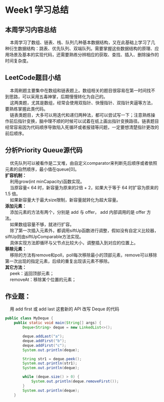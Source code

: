 # Week1 学习总结
## 本周学习内容总结
&nbsp;&nbsp;&nbsp;&nbsp;本周学习了数组、链表、栈、队列几种基本数据结构，又在此基础上学习了几种衍生数据结构：跳表、优先队列、双端队列。需要掌握这些数据结构的原理、应用场景及基本的实现代码，还需要熟练分辨相应的获取、查找、插入、删除操作的时间复杂度。
## LeetCode题目小结
&nbsp;&nbsp;&nbsp;&nbsp;本周刷题主要集中在数组和链表题上。数组相关的题目很容易在第一时间找不到思路，可以采用五毒神掌，后期慢慢转化为自己的。  
&nbsp;&nbsp;&nbsp;&nbsp;这两类题，尤其是数组，经常会使用双指针、快慢指针、双指针夹逼等方法，要熟练掌握此类代码。  
&nbsp;&nbsp;&nbsp;&nbsp;链表类题目，大多可以用迭代和递归两种法，都可以尝试写一下；注意熟练操作前后指针变换，脑中理不顺的时候可以试着在纸上画出指针变换路径。链表题目经常容易因为代码顺序导致陷入死循环或者报错等问题，一定要想清楚指针更改的前后顺序。
## 分析Priority Queue源代码
&nbsp;&nbsp;&nbsp;&nbsp;优先队列可以被看作是二叉堆，由自定义comparator来判断先后顺序或者依照元素的自然顺序，最小值在queue[0]。  
**扩容机制：**  
&nbsp;&nbsp;&nbsp;&nbsp;利用grow(int minCapacity)函数实现。  
&nbsp;&nbsp;&nbsp;&nbsp;当原容量< 64 时，新容量为原来的2倍 + 2，如果大于等于 64 时扩容为原来的 1.5 倍。  
&nbsp;&nbsp;&nbsp;&nbsp;如果新容量大于最大size限制，新容量就转化为超大容量。  
**添加元素：**  
&nbsp;&nbsp;&nbsp;&nbsp;添加元素的方法有两个，分别是 add 与 offer， add 内部调用的是 offer 方法。  
&nbsp;&nbsp;&nbsp;&nbsp;如果数组容量不够，就进行扩容。  
&nbsp;&nbsp;&nbsp;&nbsp;除了第一次插入元素外，都调用siftUp函数进行调整，假如没有自定义比较器，siftUp则由siftUpComparable方法实现。  
&nbsp;&nbsp;&nbsp;&nbsp;具体实现方法即循环与父节点比较大小，调整插入到对应的位置上。  
**移除元素：**  
&nbsp;&nbsp;&nbsp;&nbsp;移除的方法有remove和poll，poll每次移除最小的顶部元素，remove可以移除第一次出现的指定元素，后续的重复出现该元素不移除。    
**其它方法：**  
&nbsp;&nbsp;&nbsp;&nbsp;peek：返回顶部元素；  
&nbsp;&nbsp;&nbsp;&nbsp;removeAt：移除某个位置的元素；  
## 作业题：
&nbsp;&nbsp;&nbsp;&nbsp;用 add first 或 add last 这套新的 API 改写 Deque 的代码
```java
public class MyDeque {
    public static void main(String[] args) {
        Deque<String> deque = new LinkedList<>();

        deque.addLast("a");
        deque.addFirst("b");
        deque.addFirst("c");
        System.out.println(deque);

        String str1 = deque.peek();
        System.out.println(str1);
        System.out.println(deque);

        while (deque.size() > 0) {
            System.out.println(deque.removeFirst());
        }
        System.out.println(deque);
    }
```
